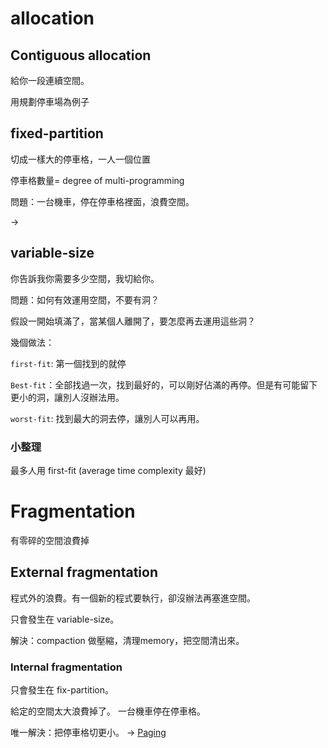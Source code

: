 # allocation

## Contiguous allocation

給你一段連續空間。

用規劃停車場為例子

## fixed-partition

切成一樣大的停車格，一人一個位置

停車格數量= degree of multi-programming

問題：一台機車，停在停車格裡面，浪費空間。

→ 

## variable-size

你告訴我你需要多少空間，我切給你。

問題：如何有效運用空間，不要有洞？

假設一開始填滿了，當某個人離開了，要怎麼再去運用這些洞？

幾個做法：

`first-fit`: 第一個找到的就停

`Best-fit`：全部找過一次，找到最好的，可以剛好佔滿的再停。但是有可能留下更小的洞，讓別人沒辦法用。

`worst-fit`: 找到最大的洞去停，讓別人可以再用。

### 小整理

最多人用 first-fit (average time complexity 最好)

# Fragmentation

有零碎的空間浪費掉

## External fragmentation

程式外的浪費。有一個新的程式要執行，卻沒辦法再塞進空間。

只會發生在 variable-size。

解決：compaction 做壓縮，清理memory，把空間清出來。

### Internal fragmentation

只會發生在 fix-partition。

給定的空間太大浪費掉了。 一台機車停在停車格。

唯一解決：把停車格切更小。 → [Paging](https://www.notion.so/Paging-Non-contiguous-memory-allocation-2163e04aca324ad08713081020308a16)